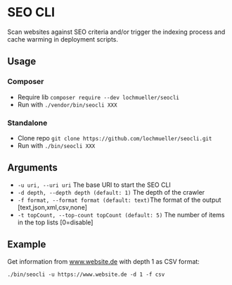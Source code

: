 # SEO CLI

Scan websites against SEO criteria and/or trigger the indexing process and cache warming in deployment scripts.

## Usage

### Composer

* Require lib ``composer require --dev lochmueller/seocli``
* Run with ``./vendor/bin/seocli XXX``

### Standalone

* Clone repo ``git clone https://github.com/lochmueller/seocli.git``
* Run with ``./bin/seocli XXX``

## Arguments

- ``-u uri, --uri uri`` The base URI to start the SEO CLI
- ``-d depth, --depth depth (default: 1)`` The depth of the crawler
- ``-f format, --format format (default: text)``The format of the output [text,json,xml,csv,none]
- ``-t topCount, --top-count topCount (default: 5)`` The number of items in the top lists [0=disable]

## Example

Get information from www.website.de with depth 1 as CSV format: 

``./bin/seocli -u https://www.website.de -d 1 -f csv``
